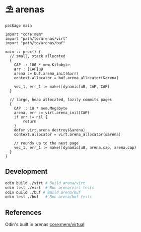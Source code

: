 # ⛱️ arenas

```odin
package main

import "core:mem"
import "path/to/arenas/virt"
import "path/to/arenas/buf"

main :: proc() {
  // small, stack allocated
  {
    CAP :: 100 * mem.Kilobyte
    arr : [CAP]u8
    arena := buf.arena_init(&arr)
    context.allocator = buf.arena_allocator(&arena)

    vec_1, err_1 := make([dynamic]u8, CAP, CAP)
  }

  // large, heap allocated, lazily commits pages
  {
    CAP :: 10 * mem.Megabyte
    arena, err := virt.arena_init(CAP)
    if err != nil {
        return
    }
    defer virt.arena_destroy(&arena)
    context.allocator = virt.arena_allocator(&arena)

    // rounds up to the next page
    vec_1, err_1 := make([dynamic]u8, arena.cap, arena.cap)
  }
}
```

## Development

```sh
odin build ./virt # Build arena/virt
odin test ./virt  # Run arena/virt tests
odin build ./buf # Build arena/buf
odin test ./buf   # Run arena/buf tests
```

## References

Odin's built in arenas [core:mem/virtual](https://github.com/odin-lang/Odin/tree/master/core/mem/virtual)
